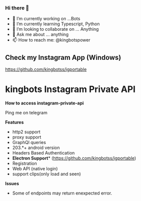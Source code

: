 ### Hi there 👋


- 🔭 I’m currently working on ...Bots
- 🌱 I’m currently learning Typescript, Python
- 👯 I’m looking to collaborate on ... Anything 
- 💬 Ask me about ... anything
- 📫 How to reach me: @kingbotspower

## Check my Instagram App (Windows)
 https://github.com/kingbotss/igportable

# kingbots Instagram Private API 

**How to access instagram-private-api**

Ping me on telegram

**Features**
 - http2 support
 - proxy support
 - GraphQl queries
 - 203.*+ android version
 - Headers Based Authentication
 - **Electron Support*** (https://github.com/kingbotss/igportable)
 - Registration
 - Web API (native login)
 - support clips(only load and seen)

 **Issues**
 - Some of endpoints may return enexpected error.



